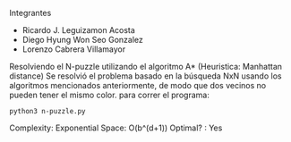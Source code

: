 Integrantes 
- Ricardo J. Leguizamon Acosta
- Diego Hyung Won Seo Gonzalez
- Lorenzo Cabrera Villamayor 

Resolviendo el N-puzzle utilizando el algoritmo A* (Heuristica: Manhattan distance)
Se resolvió el problema basado en la búsqueda NxN usando los algoritmos mencionados anteriormente, de modo que dos vecinos no pueden tener el mismo color.
para correr el programa: 
```
python3 n-puzzle.py
```

Complexity: Exponential
Space: O(b^(d​+1​))
Optimal? : Yes
